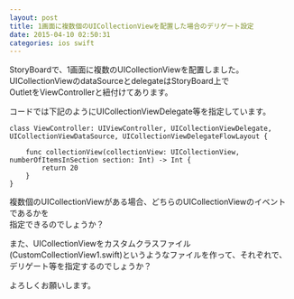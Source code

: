 ```yaml
---
layout: post
title: 1画面に複数個のUICollectionViewを配置した場合のデリゲート設定
date: 2015-04-10 02:50:31
categories: ios swift
---
```

<p>StoryBoardで、1画面に複数のUICollectionViewを配置しました。<br>
UICollectionViewのdataSourceとdelegateはStoryBoard上で<br>
OutletをViewControllerと紐付けてあります。</p>

<p>コードでは下記のようにUICollectionViewDelegate等を指定しています。</p>

<pre><code>class ViewController: UIViewController, UICollectionViewDelegate, UICollectionViewDataSource, UICollectionViewDelegateFlowLayout {

    func collectionView(collectionView: UICollectionView, numberOfItemsInSection section: Int) -&gt; Int {
        return 20
    }
}
</code></pre>

<p>複数個のUICollectionViewがある場合、どちらのUICollectionViewのイベントであるかを<br>
指定できるのでしょうか？</p>

<p>また、UICollectionViewをカスタムクラスファイル(CustomCollectionView1.swift)というようなファイルを作って、それぞれで、デリゲート等を指定するのでしょうか？</p>

<p>よろしくお願いします。</p>
